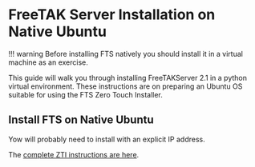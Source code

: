 
# FreeTAK Server Installation on Native Ubuntu

!!! warning
    Before installing FTS natively you should install it in a virtual machine as an exercise.
    
This guide will walk you through installing FreeTAKServer 2.1 in a python virtual environment.
These instructions are on preparing an Ubuntu OS suitable for using the FTS Zero Touch Installer.

## Install FTS on Native Ubuntu

Yow will probably need to install with an explicit IP address.

The [complete ZTI instructions are here](../../mechanism/Ansible/ZeroTouchInstall.md).
